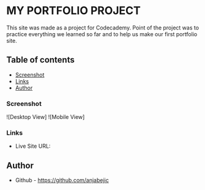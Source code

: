 # MY PORTFOLIO PROJECT
This site was made as a project for Codecademy.
Point of the project was to practice everything we learned so far and to help us make our first portfolio site.

## Table of contents

  - [Screenshot](#screenshot)
  - [Links](#links)
  - [Author](#author)


### Screenshot


![Desktop View]
![Mobile View]


### Links

- Live Site URL: 


## Author

- Github - https://github.com/anjabejic

